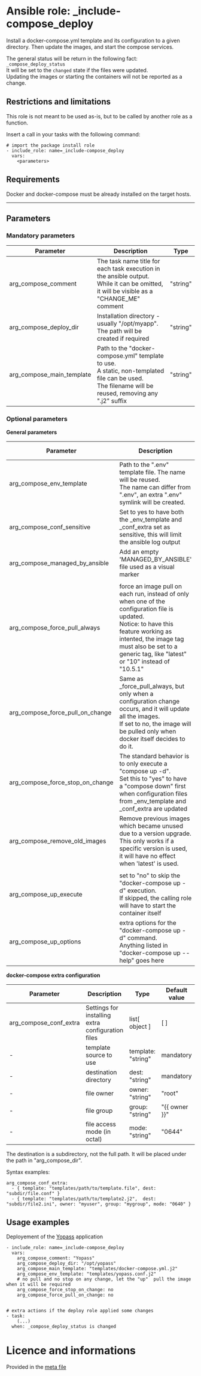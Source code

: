 # Ansible role: _include-compose_deploy

Install a docker-compose.yml template and its configuration to a given directory.
Then update the images, and start the compose services.

The general status will be return in the following fact: `_compose_deploy_status`  
It will be set to the `changed` state if the files were updated.  
Updating the images or starting the containers will not be reported as a change.


## Restrictions and limitations

This role is not meant to be used as-is, but to be called by another role as a function.

Insert a call in your tasks with the following command:
```
# import the package install role
- include_role: name=_include-compose_deploy
  vars:
    <parameters>
```


## Requirements

Docker and docker-compose must be already installed on the target hosts.


---
## Parameters


### Mandatory parameters

| Parameter | Description | Type |
| --------- | ----------- | ---- |
| arg_compose_comment | The task name title for each task execution in the ansible output.<br />While it can be omitted, it will be visible as a "CHANGE_ME" comment | "string" |
| arg_compose_deploy_dir | Installation directory - usually "/opt/myapp".<br />The path will be created if required | "string" |
| arg_compose_main_template | Path to the "docker-compose.yml" template to use.<br />A static, non-templated file can be used.<br />The filename will be reused, removing any ".j2" suffix | "string" |


### Optional parameters


**General parameters**  

| Parameter | Description | Type | Default value |
| --------- | ----------- | ---- | ------------- |
| arg_compose_env_template | Path to the ".env" template file. The name will be reused.<br />The name can differ from ".env", an extra ".env" symlink will be created. | "string" | "" |
| arg_compose_conf_sensitive | Set to yes to have both the _env_template and _conf_extra set as sensitive, this will limit the ansible log output | boolean | no |
| arg_compose_managed_by_ansible | Add an empty 'MANAGED_BY_ANSIBLE' file used as a visual marker | boolean | yes |
| |
| arg_compose_force_pull_always | force an image pull on each run, instead of only when one of the configuration file is updated.<br />Notice: to have this feature working as intented, the image tag must also be set to a generic tag, like "latest" or "10" instead of "10.5.1" | boolean | no |
| arg_compose_force_pull_on_change | Same as _force_pull_always, but only when a configuration change occurs, and it will update all the images.<br />If set to no, the image will be pulled only when docker itself decides to do it. | boolean | yes |
| arg_compose_force_stop_on_change | The standard behavior is to only execute a "compose up -d".<br />Set this to "yes" to have a "compose down" first when configuration files from  _env_template and _conf_extra are updated | boolean | no |
| arg_compose_remove_old_images | Remove previous images which became unused due to a version upgrade.<br />This only works if a specific version is used, it will have no effect when 'latest' is used. | boolean | no |
| |
| arg_compose_up_execute | set to "no" to skip the "docker-compose up -d" execution.<br />If skipped, the calling role will have to start the container itself | boolean | yes |
| arg_compose_up_options | extra options for the "docker-compose up -d" command.<br />Anything listed in "docker-compose up --help" goes here | "string" | "" |


**docker-compose extra configuration**  

| Parameter | Description | Type | Default value |
| --------- | ----------- | ---- | ------------- |
| arg_compose_conf_extra | Settings for installing extra configuration files | list[ object ] | [ ] |
| - | template source to use |  template: "string" | mandatory |
| - | destination directory |  dest: "string" | mandatory |
| - | file owner | owner: "string" | "root" |
| - | file group | group: "string" | "{{ owner }}" |
| - | file access mode (in octal) | mode: "string" | "0644" |

The destination is a subdirectory, not the full path. It will be placed under the path in "arg_compose_dir".

Syntax examples:
```
arg_compose_conf_extra:
  - { template: "templates/path/to/template.file", dest: "subdir/file.conf" }
  - { template: "templates/path/to/template2.j2",  dest: "subdir/file2.ini", owner: "myuser", group: "mygroup", mode: "0640" }
```

## Usage examples

Deployement of the [Yopass](https://github.com/jhaals/yopass) application
```
- include_role: name=_include-compose_deploy
  vars:
    arg_compose_comment: "Yopass"
    arg_compose_deploy_dir: "/opt/yopass"
    arg_compose_main_template: "templates/docker-compose.yml.j2"
    arg_compose_env_template: "templates/yopass.conf.j2"
    # no pull and no stop on any change, let the "up"  pull the image when it will be required
    arg_compose_force_stop_on_change: no
    arg_compose_force_pull_on_change: no


# extra actions if the deploy role applied some changes
- task:
    (...)
  when: _compose_deploy_status is changed

```


# Licence and informations

Provided in the [meta file](meta/main.yml)

